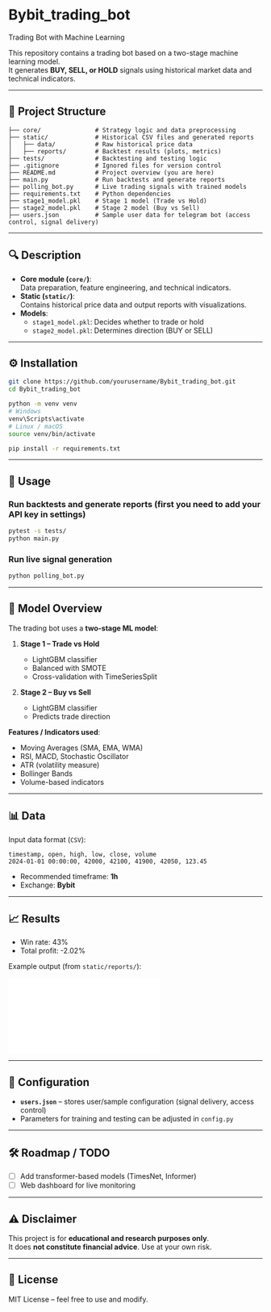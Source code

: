 # Bybit_trading_bot
Trading Bot with Machine Learning

This repository contains a trading bot based on a two-stage machine learning model.  
It generates **BUY, SELL, or HOLD** signals using historical market data and technical indicators.

---

## 📁 Project Structure
```
├── core/               # Strategy logic and data preprocessing
├── static/             # Historical CSV files and generated reports
│   ├── data/           # Raw historical price data
│   ├── reports/        # Backtest results (plots, metrics)
├── tests/              # Backtesting and testing logic
├── .gitignore          # Ignored files for version control
├── README.md           # Project overview (you are here)
├── main.py             # Run backtests and generate reports
├── polling_bot.py      # Live trading signals with trained models
├── requirements.txt    # Python dependencies
├── stage1_model.pkl    # Stage 1 model (Trade vs Hold)
├── stage2_model.pkl    # Stage 2 model (Buy vs Sell)
├── users.json          # Sample user data for telegram bot (access control, signal delivery)
```

---

## 🔍 Description
- **Core module (`core/`)**:  
  Data preparation, feature engineering, and technical indicators.
- **Static (`static/`)**:  
  Contains historical price data and output reports with visualizations.
- **Models**:  
  - `stage1_model.pkl`: Decides whether to trade or hold  
  - `stage2_model.pkl`: Determines direction (BUY or SELL)

---

## ⚙️ Installation
```bash
git clone https://github.com/yourusername/Bybit_trading_bot.git
cd Bybit_trading_bot

python -m venv venv
# Windows
venv\Scripts\activate
# Linux / macOS
source venv/bin/activate

pip install -r requirements.txt
```

---

## 🚀 Usage

### Run backtests and generate reports (first you need to add your API key in settings)
```bash
pytest -s tests/
python main.py
```

### Run live signal generation
```bash
python polling_bot.py
```

---

## 🧠 Model Overview
The trading bot uses a **two-stage ML model**:

1. **Stage 1 – Trade vs Hold**  
   - LightGBM classifier  
   - Balanced with SMOTE  
   - Cross-validation with TimeSeriesSplit  

2. **Stage 2 – Buy vs Sell**  
   - LightGBM classifier  
   - Predicts trade direction  

**Features / Indicators used**:  
- Moving Averages (SMA, EMA, WMA)  
- RSI, MACD, Stochastic Oscillator  
- ATR (volatility measure)  
- Bollinger Bands  
- Volume-based indicators  

---

## 📊 Data
Input data format (`CSV`):
```
timestamp, open, high, low, close, volume
2024-01-01 00:00:00, 42000, 42100, 41900, 42050, 123.45
```

- Recommended timeframe: **1h**  
- Exchange: **Bybit**  

---

## 📈 Results  
- Win rate: 43%
- Total profit: -2.02% 

Example output (from `static/reports/`):

![Equity Curve](static/reports/btc_close_price.html)   

---

## 🔧 Configuration
- **`users.json`** – stores user/sample configuration (signal delivery, access control)  
- Parameters for training and testing can be adjusted in `config.py`  

---

## 🛠 Roadmap / TODO
- [ ] Add transformer-based models (TimesNet, Informer)      
- [ ] Web dashboard for live monitoring  

---

## ⚠️ Disclaimer
This project is for **educational and research purposes only**.  
It does **not constitute financial advice**. Use at your own risk.

---

## 📄 License
MIT License – feel free to use and modify.
